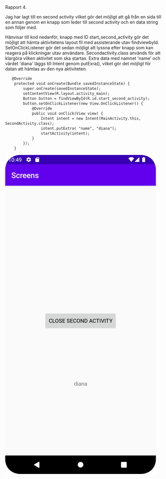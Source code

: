

Rapport 4.

Jag har lagt till en second activity vilket gör det möjligt att gå från en sida till en annan genom en knapp som leder till second activity och en data string som följer med.

Hänvisar till kod nedanför, knapp med ID start_second_activity gör det möjligt att hämta aktivitetens layout fil med assisterande utav findviewbyId. SetOnClickListener gör det sedan möjligt att lyssna efter knapp som kan reagera på klickningar utav användare.
Secondactivity.class används för att klargöra vilken aktivitet som ska startas.
Extra data med namnet 'name' och värdet 'diana' läggs till Intent genom putExra(), vilket gör det möjligt för datan att hämtas av den nya aktiviteten.

```
   @Override
    protected void onCreate(Bundle savedInstanceState) {
        super.onCreate(savedInstanceState);
        setContentView(R.layout.activity_main);
        Button button = findViewById(R.id.start_second_activity);
        button.setOnClickListener(new View.OnClickListener() {
            @Override
            public void onClick(View view) {
                Intent intent = new Intent(MainActivity.this, SecondActivity.class);
                intent.putExtra( "name", "diana");
                startActivity(intent);
            }
        });
    }
```

![](screen_secondactivity.png)


